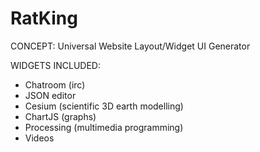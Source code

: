 # RatKing
CONCEPT: Universal Website Layout/Widget UI Generator

WIDGETS INCLUDED:
- Chatroom (irc)
- JSON editor
- Cesium (scientific 3D earth modelling)
- ChartJS (graphs)
- Processing (multimedia programming)
- Videos
